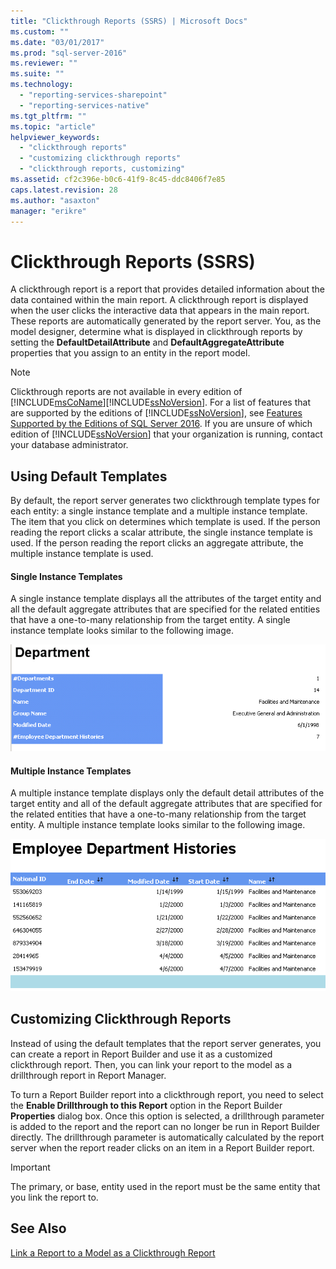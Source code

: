 ```yaml
---
title: "Clickthrough Reports (SSRS) | Microsoft Docs"
ms.custom: ""
ms.date: "03/01/2017"
ms.prod: "sql-server-2016"
ms.reviewer: ""
ms.suite: ""
ms.technology: 
  - "reporting-services-sharepoint"
  - "reporting-services-native"
ms.tgt_pltfrm: ""
ms.topic: "article"
helpviewer_keywords: 
  - "clickthrough reports"
  - "customizing clickthrough reports"
  - "clickthrough reports, customizing"
ms.assetid: cf2c396e-b0c6-41f9-8c45-ddc8406f7e85
caps.latest.revision: 28
ms.author: "asaxton"
manager: "erikre"
---
```

# Clickthrough Reports (SSRS)
  A clickthrough report is a report that provides detailed information about the data contained within the main report. A clickthrough report is displayed when the user clicks the interactive data that appears in the main report. These reports are automatically generated by the report server. You, as the model designer, determine what is displayed in clickthrough reports by setting the **DefaultDetailAttribute** and **DefaultAggregateAttribute** properties that you assign to an entity in the report model.  
  
> [!NOTE]  
>  Clickthrough reports are not available in every edition of [!INCLUDE[msCoName](../../a9notintoc/includes/msconame-md.md)][!INCLUDE[ssNoVersion](../../a9notintoc/includes/ssnoversion-md.md)]. For a list of features that are supported by the editions of [!INCLUDE[ssNoVersion](../../a9notintoc/includes/ssnoversion-md.md)], see [Features Supported by the Editions of SQL Server 2016](../Topic/Features%20Supported%20by%20the%20Editions%20of%20SQL%20Server%202016.md). If you are unsure of which edition of [!INCLUDE[ssNoVersion](../../a9notintoc/includes/ssnoversion-md.md)] that your organization is running, contact your database administrator.  
  
## Using Default Templates  
 By default, the report server generates two clickthrough template types for each entity: a single instance template and a multiple instance template. The item that you click on determines which template is used. If the person reading the report clicks a scalar attribute, the single instance template is used. If the person reading the report clicks an aggregate attribute, the multiple instance template is used.  
  
#### Single Instance Templates  
 A single instance template displays all the attributes of the target entity and all the default aggregate attributes that are specified for the related entities that have a one-to-many relationship from the target entity. A single instance template looks similar to the following image.  
  
 ![A many to 1 clickthrough report.](../../reporting-services/reports/media/manytooneclickthrough.gif "A many to 1 clickthrough report.")  
  
#### Multiple Instance Templates  
 A multiple instance template displays only the default detail attributes of the target entity and all of the default aggregate attributes that are specified for the related entities that have a one-to-many relationship from the target entity. A multiple instance template looks similar to the following image.  
  
 ![A many to 1 clickthrough report.](../../reporting-services/reports/media/onetomanyclickthrough.gif "A many to 1 clickthrough report.")  
  
## Customizing Clickthrough Reports  
 Instead of using the default templates that the report server generates, you can create a report in Report Builder and use it as a customized clickthrough report. Then, you can link your report to the model as a drillthrough report in Report Manager.  
  
 To turn a Report Builder report into a clickthrough report, you need to select the **Enable Drillthrough to this Report** option in the Report Builder **Properties** dialog box. Once this option is selected, a drillthrough parameter is added to the report and the report can no longer be run in Report Builder directly. The drillthrough parameter is automatically calculated by the report server when the report reader clicks on an item in a Report Builder report.  
  
> [!IMPORTANT]  
>  The primary, or base, entity used in the report must be the same entity that you link the report to.  
  
## See Also  
 [Link a Report to a Model as a Clickthrough Report](../../a9retired/link-a-report-to-a-model-as-a-clickthrough-report.md)  
  
  